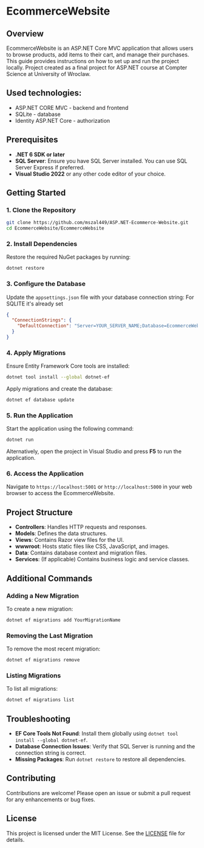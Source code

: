 ﻿# EcommerceWebsite

## Overview

EcommerceWebsite is an ASP.NET Core MVC application that allows users to browse products, add items to their cart, and manage their purchases. This guide provides instructions on how to set up and run the project locally. Project created as a final project for ASP.NET course at Compter Science at University of Wroclaw.

## Used technologies:
- ASP.NET CORE MVC - backend and frontend
- SQLite - database
- Identity ASP.NET Core - authorization

## Prerequisites

- **.NET 6 SDK or later**
- **SQL Server**: Ensure you have SQL Server installed. You can use SQL Server Express if preferred.
- **Visual Studio 2022** or any other code editor of your choice.

## Getting Started

### 1. Clone the Repository

```bash
git clone https://github.com/mszal449/ASP.NET-Ecommerce-Website.git
cd EcommerceWebsite/EcommerceWebsite
```

### 2. Install Dependencies

Restore the required NuGet packages by running:

```bash
dotnet restore
```

### 3. Configure the Database

Update the `appsettings.json` file with your database connection string:
For SQLITE it's already set

```json
{
  "ConnectionStrings": {
    "DefaultConnection": "Server=YOUR_SERVER_NAME;Database=EcommerceWebsiteDb;Trusted_Connection=True;MultipleActiveResultSets=true"
  }
}
```

### 4. Apply Migrations

Ensure Entity Framework Core tools are installed:

```bash
dotnet tool install --global dotnet-ef
```

Apply migrations and create the database:

```bash
dotnet ef database update
```

### 5. Run the Application

Start the application using the following command:

```bash
dotnet run
```

Alternatively, open the project in Visual Studio and press **F5** to run the application.

### 6. Access the Application

Navigate to `https://localhost:5001` or `http://localhost:5000` in your web browser to access the EcommerceWebsite.

## Project Structure

- **Controllers**: Handles HTTP requests and responses.
- **Models**: Defines the data structures.
- **Views**: Contains Razor view files for the UI.
- **wwwroot**: Hosts static files like CSS, JavaScript, and images.
- **Data**: Contains database context and migration files.
- **Services**: (If applicable) Contains business logic and service classes.

## Additional Commands

### Adding a New Migration

To create a new migration:

```bash
dotnet ef migrations add YourMigrationName
```

### Removing the Last Migration

To remove the most recent migration:

```bash
dotnet ef migrations remove
```

### Listing Migrations

To list all migrations:

```bash
dotnet ef migrations list
```

## Troubleshooting

- **EF Core Tools Not Found**: Install them globally using `dotnet tool install --global dotnet-ef`.
- **Database Connection Issues**: Verify that SQL Server is running and the connection string is correct.
- **Missing Packages**: Run `dotnet restore` to restore all dependencies.

## Contributing

Contributions are welcome! Please open an issue or submit a pull request for any enhancements or bug fixes.

## License

This project is licensed under the MIT License. See the [LICENSE](LICENSE) file for details.
